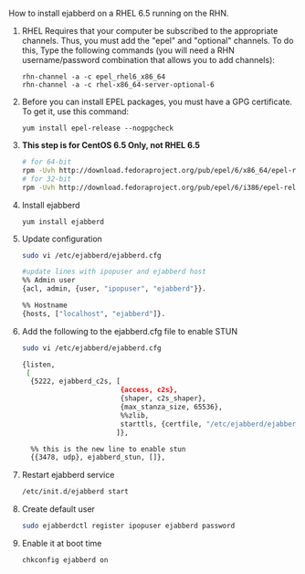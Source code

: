 How to install ejabberd on a RHEL 6.5 running on the RHN.

1. RHEL Requires that your computer be subscribed to the appropriate channels.  Thus, you must add the "epel" and "optional" channels. To do this, Type the following commands (you will need a RHN username/password combination that allows you to add channels):

    ```
    rhn-channel -a -c epel_rhel6_x86_64
    rhn-channel -a -c rhel-x86_64-server-optional-6
    ```

1. Before you can install EPEL packages, you must have a GPG certificate.  To get it, use this command:

    ```
    yum install epel-release --nogpgcheck
    ```

3. **This step is for CentOS 6.5 Only, not RHEL 6.5**

    ```bash
    # for 64-bit
    rpm -Uvh http://download.fedoraproject.org/pub/epel/6/x86_64/epel-release-6-8.noarch.rpm
    # for 32-bit
    rpm -Uvh http://download.fedoraproject.org/pub/epel/6/i386/epel-release-6-8.noarch.rpm
    ```

4. Install ejabberd

    ```
    yum install ejabberd
    ```

5.  Update configuration

    ```bash
    sudo vi /etc/ejabberd/ejabberd.cfg

    #update lines with ipopuser and ejabberd host
    %% Admin user
    {acl, admin, {user, "ipopuser", "ejabberd"}}.

    %% Hostname
    {hosts, ["localhost", "ejabberd"]}.
    ```

6.  Add the following to the ejabberd.cfg file to enable STUN
    ```bash
    sudo vi /etc/ejabberd/ejabberd.cfg

    {listen,
     [
      {5222, ejabberd_c2s, [
                            {access, c2s},
                            {shaper, c2s_shaper},
                            {max_stanza_size, 65536},
                            %%zlib,
                            starttls, {certfile, "/etc/ejabberd/ejabberd.pem"}
                           ]},

      %% this is the new line to enable stun
      {{3478, udp}, ejabberd_stun, []},
    ```
6.  Restart ejabberd service

    ```bash
    /etc/init.d/ejabberd start
    ```

7.  Create default user

    ```bash
    sudo ejabberdctl register ipopuser ejabberd password
    ```

8. Enable it at boot time

    ```
    chkconfig ejabberd on
    ```
